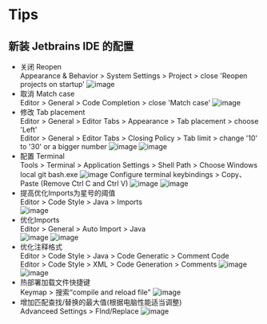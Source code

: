 # Tips

## 新装 Jetbrains IDE 的配置
- 关闭 Reopen  
  Appearance & Behavior > System Settings > Project > close 'Reopen projects on startup'
  ![image](https://user-images.githubusercontent.com/65496608/158004682-6e016c85-fdce-4ea2-8571-c6693dc10a27.png)
- 取消 Match case  
  Editor > General > Code Completion > close 'Match case'
  ![image](https://user-images.githubusercontent.com/65496608/158004848-8360b3bb-c3cf-407e-beff-3701e486901c.png)
- 修改 Tab placement  
  Editor > General > Editor Tabs > Appearance > Tab placement > choose 'Left'  
  Editor > General > Editor Tabs > Closing Policy > Tab limit > change '10' to '30' or a bigger number
  ![image](https://user-images.githubusercontent.com/65496608/158005037-3388748a-6326-4d9b-b519-d6f1e8222e01.png)
  ![image](https://user-images.githubusercontent.com/65496608/194224955-0c1dfc09-5b07-48ab-a831-34a39e4bc6c9.png)
- 配置 Terminal  
  Tools > Terminal > Application Settings > Shell Path > Choose Windows local git bash.exe
  ![image](https://user-images.githubusercontent.com/65496608/187031711-278a40c9-9ce9-4858-8417-4103bad4344e.png)
  Configure terminal keybindings > Copy、Paste (Remove Ctrl C and Ctrl V)
  ![image](https://user-images.githubusercontent.com/65496608/187031800-8eb642d1-bcfa-4aba-92ee-4a37847f610c.png)
  ![image](https://user-images.githubusercontent.com/65496608/187031698-4314b44a-8b65-445c-bd2a-253fe367dd79.png)
- 提高优化Imports为星号的阈值  
  Editor > Code Style > Java > Imports  
  ![image](https://user-images.githubusercontent.com/65496608/234561801-2f16ddf4-5504-4771-a192-1065512a9c46.png)
- 优化Imports  
  Editor > General > Auto Import > Java  
  ![image](https://user-images.githubusercontent.com/65496608/235082722-ad3bbf96-b721-49f5-8079-30938a574720.png)
  ![image](https://github.com/LCHEN142857/LCHEN142857.github.io/assets/65496608/0077297d-db30-4f25-a546-3ef47cb0028d)
- 优化注释格式  
  Editor > Code Style > Java > Code Generatic > Comment Code  
  Editor > Code Style > XML > Code Generation > Comments
  ![image](https://github.com/LCHEN142857/LCHEN142857.github.io/assets/65496608/1851d12e-60f8-4500-91f3-0257bc426839)
  ![image](https://github.com/LCHEN142857/LCHEN142857.github.io/assets/65496608/e3f38dd5-342c-442b-8980-d28bc4134cad)
- 热部署加载文件快捷键  
  Keymap > 搜索“compile and reload file”
  ![image](https://github.com/LCHEN142857/LCHEN142857.github.io/assets/65496608/27624c50-6fb5-4a0f-80c5-f9be922319b9)
- 增加匹配查找/替换的最大值(根据电脑性能适当调整)  
  Advanceed Settings > FInd/Replace
  ![image](https://github.com/LCHEN142857/LCHEN142857.github.io/assets/65496608/a5f6e34c-8cfb-4dfd-80b4-2e27bb119e3e)



